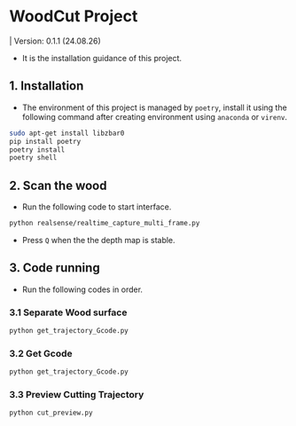 # WoodCut Project

| Version: 0.1.1 (24.08.26)

- It is the installation guidance of this project.

## 1. Installation

- The environment of this project is managed by `poetry`, install it using the following command after creating environment using `anaconda` or `virenv`.

``` bash
sudo apt-get install libzbar0
pip install poetry
poetry install
poetry shell
```

## 2. Scan the wood

- Run the following code to start interface.

``` bash
python realsense/realtime_capture_multi_frame.py
```

- Press `Q` when the the depth map is stable.

## 3. Code running

- Run the following codes in order.

### 3.1 Separate Wood surface

``` bash
python get_trajectory_Gcode.py
```

### 3.2 Get Gcode

``` bash
python get_trajectory_Gcode.py
```

### 3.3 Preview Cutting Trajectory

``` bash
python cut_preview.py
```

